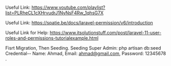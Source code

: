 Useful Link: https://www.youtube.com/playlist?list=PLRheCL1cXHrvudrJ1NyNsF4Rw_1qhsG7X

Useful Link: https://spatie.be/docs/laravel-permission/v6/introduction

Useful Link for Help: https://www.itsolutionstuff.com/post/laravel-11-user-roles-and-permissions-tutorialexample.html

Fisrt Migration, Then Seeding. 
Seeding Super Admin: php artisan db:seed 
Credential-- Name: Ahmad, Email: ahmad@gmail.com, Password: 12345678 . 
